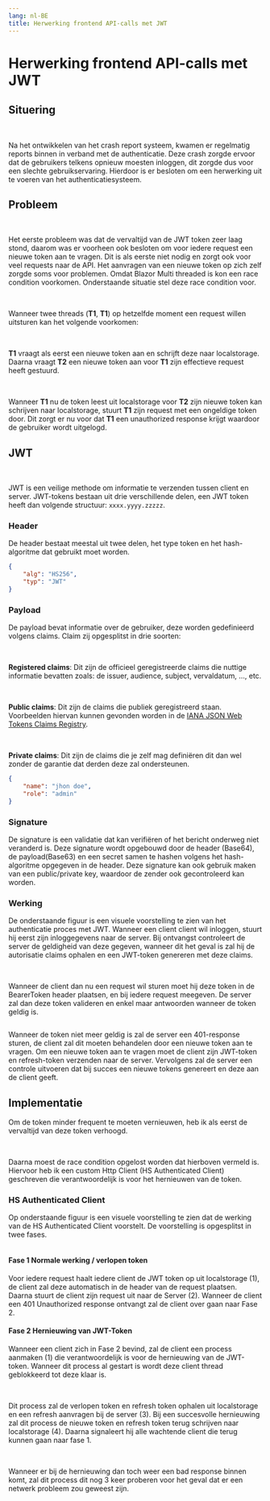 ```yaml
---
lang: nl-BE
title: Herwerking frontend API-calls met JWT
---
```


# Herwerking frontend API-calls met JWT

## Situering
<br>

Na het ontwikkelen van het crash report systeem, kwamen er regelmatig reports binnen in verband met de authenticatie. Deze crash zorgde ervoor dat de gebruikers telkens opnieuw moesten inloggen, dit zorgde dus voor een slechte gebruikservaring. Hierdoor is er besloten om een herwerking uit te voeren van het authenticatiesysteem.

## Probleem
<br>

Het eerste probleem was dat de vervaltijd van de JWT token zeer laag stond, daarom was er voorheen ook besloten om voor iedere request een nieuwe token aan te vragen. Dit is als eerste niet nodig en zorgt ook voor veel requests naar de API. Het aanvragen van een nieuwe token op zich zelf zorgde soms voor problemen. Omdat Blazor Multi threaded is kon een race condition voorkomen. Onderstaande situatie stel deze race condition voor.

<br>

<v-card variant="outlined" class="my-2">
<v-card-item>

Wanneer twee threads (**T1**, **T1**) op hetzelfde moment een request willen uitsturen kan het volgende voorkomen:

<br>

**T1** vraagt als eerst een nieuwe token aan en schrijft deze naar localstorage. Daarna vraagt **T2** een nieuwe token aan voor **T1** zijn effectieve request heeft gestuurd. 

<br>

Wanneer **T1** nu de token leest uit localstorage voor **T2** zijn nieuwe token kan schrijven naar localstorage, stuurt **T1** zijn request met een ongeldige token door. Dit zorgt er nu voor dat **T1** een unauthorized response krijgt waardoor de gebruiker wordt uitgelogd.
</v-card-item>
</v-card>


## JWT
<br>

JWT is een veilige methode om informatie te verzenden tussen client en server. JWT-tokens bestaan uit drie verschillende delen, een JWT token heeft dan volgende structuur: `xxxx.yyyy.zzzzz`.

### Header

De header bestaat meestal uit twee delen, het type token en het hash-algoritme dat gebruikt moet worden.

```json
{
    "alg": "HS256",
    "typ": "JWT"
}
```

### Payload

De payload bevat informatie over de gebruiker, deze worden gedefinieerd volgens claims. Claim zij opgesplitst in drie soorten:

<br>

**Registered claims**: Dit zijn de officieel geregistreerde claims die nuttige informatie bevatten zoals: de issuer, audience, subject, vervaldatum, ..., etc.

<br>

**Public claims**: Dit zijn de claims die publiek geregistreerd staan. Voorbeelden hiervan kunnen gevonden worden in de [IANA JSON Web Tokens Claims Registry](https://www.iana.org/assignments/jwt/jwt.xhtml#claims).

<br>

**Private claims**: Dit zijn de claims die je zelf mag definiëren dit dan wel zonder de garantie dat derden deze zal ondersteunen.

```json
{
    "name": "jhon doe",
    "role": "admin"
}
```

### Signature

De signature is een validatie dat kan verifiëren of het bericht onderweg niet veranderd is. Deze signature wordt opgebouwd door de header (Base64), de payload(Base63) en een secret samen te hashen volgens het hash-algoritme opgegeven in de header. Deze signature kan ook gebruik maken van een public/private key, waardoor de zender ook gecontroleerd kan worden.

### Werking

De onderstaande figuur is een visuele voorstelling te zien van het authenticatie proces met JWT. Wanneer een client client wil inloggen, stuurt hij eerst zijn inloggegevens naar de server. Bij ontvangst controleert de server de geldigheid van deze gegeven, wanneer dit het geval is zal hij de autorisatie claims ophalen en een JWT-token genereren met deze claims.

<br>

Wanneer de client dan nu een request wil sturen moet hij deze token in de BearerToken header plaatsen, en bij iedere request meegeven. De server zal dan deze token valideren en enkel maar antwoorden wanneer de token geldig is. 

<Image
    light="/img/Schemas/JWT.png"
    dark="/img/Schemas/JWTDark.png"
/>

Wanneer de token niet meer geldig is zal de server een 401-response sturen, de client zal dit moeten behandelen door een nieuwe token aan te vragen. Om een nieuwe token aan te vragen moet de client zijn JWT-token en refresh-token verzenden naar de server. Vervolgens zal de server een controle uitvoeren dat bij succes een nieuwe tokens genereert en deze aan de client geeft.

## Implementatie

Om de token minder frequent te moeten vernieuwen, heb ik als eerst de vervaltijd van deze token verhoogd. 

<br>

Daarna moest de race condition opgelost worden dat hierboven vermeld is. Hiervoor heb ik een custom Http Client (HS Authenticated Client) geschreven die verantwoordelijk is voor het hernieuwen van de token.

### HS Authenticated Client

Op onderstaande figuur is een visuele voorstelling te zien dat de werking van de HS Authenticated Client voorstelt. De voorstelling is opgesplitst in twee fases.

<Image
    light="/img/Schemas/AuthClientExplained.png"
    dark="/img/Schemas/AuthClientExplainedDark.png"
/>

#### Fase 1 Normale werking / verlopen token

Voor iedere request haalt iedere client de JWT token op uit localstorage (1), de client zal deze automatisch in de header van de request plaatsen. Daarna stuurt de client zijn request uit naar de Server (2). Wanneer de client een 401 Unauthorized response ontvangt zal de client over gaan naar Fase 2. 

#### Fase 2 Hernieuwing van JWT-Token

Wanneer een client zich in Fase 2 bevind, zal de client een process aanmaken (1) die verantwoordelijk is voor de hernieuwing van de JWT-token. Wanneer dit process al gestart is wordt deze client thread geblokkeerd tot deze klaar is.

<br>

Dit process zal de verlopen token en refresh token ophalen uit localstorage en een refresh aanvragen bij de server (3). Bij een succesvolle hernieuwing zal dit process de nieuwe token en refresh token terug schrijven naar localstorage (4). Daarna signaleert hij alle wachtende client die terug kunnen gaan naar fase 1. 

<br>

Wanneer er bij de hernieuwing dan toch weer een bad response binnen komt, zal dit process dit nog 3 keer proberen voor het geval dat er een netwerk probleem zou geweest zijn.
